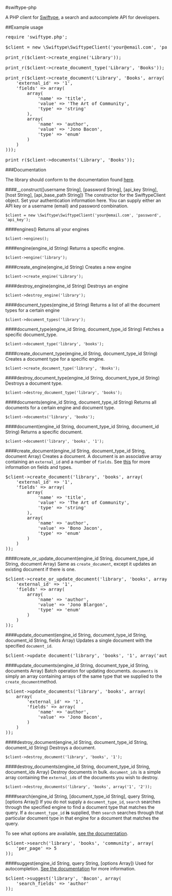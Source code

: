 #swiftype-php

A PHP client for [Swiftype](http://swiftype.com), a search and autocomplete API for developers.

##Example usage

<pre>require 'swiftype.php';

$client = new \Swiftype\SwiftypeClient('your@email.com', 'password', 'api_key');

print_r($client->create_engine('Library'));

print_r($client->create_document_type('Library', 'Books'));

print_r($client->create_document('Library', 'Books', array(
	'external_id' => '1',
	'fields' => array(
		array(
			'name' => 'title',
			'value' => 'The Art of Community',
			'type' => 'string'
		),
		array(
			'name' => 'author',
			'value' => 'Jono Bacon',
			'type' => 'enum'
		)
	)
)));

print_r($client->documents('Library', 'Books'));</pre>

###Documentation

The library should conform to the documentation found [here](http://swiftype.com/documentation/overview).

####__construct([username String], [password String], [api_key String], [host String], [api_base_path String])
The constructor for the SwiftypeClient object. Set your authentication information here. You can supply either an API key or a username (email) and password combination.

`$client = new \Swiftype\SwiftypeClient('your@email.com', 'password', 'api_key');`

####engines()
Returns all your engines

`$client->engines();`

####engine(engine_id String)
Returns a specific engine.

`$client->engine('library');`

####create_engine(engine_id String)
Creates a new engine

`$client->create_engine('Library');`

####destroy_engine(engine_id String)
Destroys an engine

`$client->destroy_engine('library');`

####document_types(engine_id String)
Returns a list of all the document types for a certain engine

`$client->document_types('library');`

####document_type(engine_id String, document_type_id String)
Fetches a specific document_type.

`$client->document_type('library', 'books');`

####create_document_type(engine_id String, document_type_id String)
Creates a document type for a specific engine.

`$client->create_document_type('library', 'Books');`

####destroy_document_type(engine_id String, document_type_id String)
Destroys a document type.

`$client->destroy_document_type('library', 'books');`

####documents(engine_id String, document_type_id String)
Returns all documents for a certain engine and document type.

`$client->documents('library', 'books');`

####document(engine_id String, document_type_id String, document_id String)
Returns a specific document.

`$client->document('library', 'books', '1');`

####create_document(engine_id String, document_type_id String, document Array)
Creates a document. A document is an associative array containing an `external_id` and a number of `fields`. See [this](http://swiftype.com/documentation/overview#field_types) for more information on fields and types.

<pre>$client->create_document('library', 'books', array(
    'external_id' => '1',
    'fields' => array(
        array(
            'name' => 'title',
            'value' => 'The Art of Community',
            'type' => 'string'
        ),
        array(
            'name' => 'author',
            'value' => 'Bono Jacon',
            'type' => 'enum'
        )
    )
));</pre>

####create_or_update_document(engine_id String, document_type_id String, document Array)
Same as `create_document`, except it updates an existing document if there is one.

<pre>$client->create_or_update_document('library', 'books', array(
    'external_id' => '1',
    'fields' => array(
        array(
            'name' => 'author',
            'value' => 'Jono Blargon',
            'type' => 'enum'
        )
    )
));</pre>

####update_document(engine_id String, document_type_id String, document_id String, fields Array)
Updates a single document with the specified `document_id`.

<pre>$client->update_document('library', 'books', '1', array('author' => 'Jorbo Bacon'));</pre>

####update_documents(engine_id String, document_type_id String, documents Array)
Batch operation for updating documents. `documents` is simply an array containing arrays of the same type that we supplied to the `create_document`method.

<pre>$client->update_documents('library', 'books', array(
    array(
        'external_id' => '1',
        'fields' => array(
            'name' => 'author',
            'value' => 'Jono Bacon',
        )
    )
));</pre>

####destroy_document(engine_id String, document_type_id String, document_id String)
Destroys a document.

`$client->destroy_document('library', 'books', '1');`

####destroy_documents(engine_id String, document_type_id String, document_ids Array)
Destroy documents in bulk. `document_ids` is a simple array containing the `external_id`s of the documents you wish to destroy.

`$client->destroy_documents('library', 'books', array('1', '2'));`

####search(engine_id String, [document_type_id String], query String, [options Array])
If you do not supply a `document_type_id`, `search` searches through the specified engine to find a document type that matches the query. If a `document_type_id` **is** supplied, then `search` searches through that particular document type in that engine for a document that matches the query.

To see what options are available, [see the documentation](http://swiftype.com/documentation/searching).

<pre>$client->search('library', 'books', 'community', array(
    'per_page' => 5
));</pre>

####suggest(engine_id String, query String, [options Array])
Used for autocompletion. [See the documentation](http://swiftype.com/documentation/autocomplete) for more information.

<pre>$client->suggest('library', 'Bacon', array(
    'search_fields' => 'author'
));</pre>